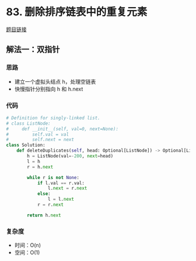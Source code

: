 # 83. 删除排序链表中的重复元素

[题目链接](https://leetcode.cn/problems/remove-duplicates-from-sorted-list/description/)

## 解法一：双指针

### 思路

- 建立一个虚拟头结点 h，处理空链表
- 快慢指针分别指向 h 和 h.next

### 代码

```py
# Definition for singly-linked list.
# class ListNode:
#     def __init__(self, val=0, next=None):
#         self.val = val
#         self.next = next
class Solution:
    def deleteDuplicates(self, head: Optional[ListNode]) -> Optional[ListNode]:
        h = ListNode(val=-200, next=head)
        l = h
        r = h.next

        while r is not None:
            if l.val == r.val:
                l.next = r.next
            else:
                l = l.next
            r = r.next

        return h.next
```

### 复杂度

- 时间：O(n)
- 空间：O(1)

